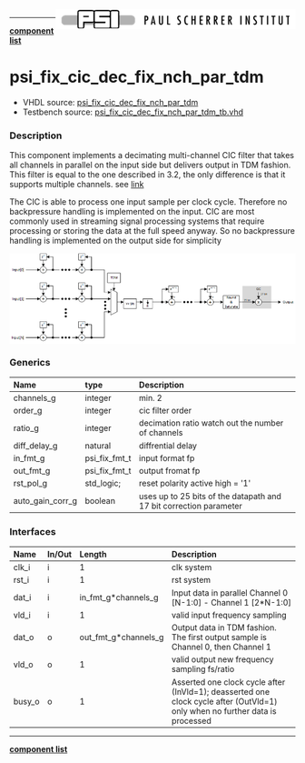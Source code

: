 <img align="right" src="psi_logo.png">

***

[**component list**](../README.md)

# psi_fix_cic_dec_fix_nch_par_tdm
 - VHDL source: [psi_fix_cic_dec_fix_nch_par_tdm](../../hdl/psi_fix_cic_dec_fix_nch_par_tdm.vhd)
 - Testbench source: [psi_fix_cic_dec_fix_nch_par_tdm_tb.vhd](../../testbench/psi_fix_cic_dec_fix_nch_par_tdm_tb/psi_fix_cic_dec_fix_nch_par_tdm_tb.vhd)

### Description

This component implements a decimating multi-channel CIC filter that takes all channels in parallel on the input side but delivers output in TDM fashion.
This filter is equal to the one described in 3.2, the only difference is that it supports multiple channels. see [link](psi_fix_cic_dec_fix_1ch.md)

The CIC is able to process one input sample per clock cycle. Therefore no backpressure handling is implemented on the input.
CIC are most commonly used in streaming signal processing systems that require processing or storing the data at the full speed anyway. So no backpressure handling is implemented on the output side for simplicity

<img align="center" src="psi_fix_cic_dec_fix_nch_par_tdm.png">


### Generics
| Name             | type          | Description                                                        |
|:-----------------|:--------------|:-------------------------------------------------------------------|
| channels_g       | integer       | min. 2                                                             |
| order_g          | integer       | cic filter order                                                   |
| ratio_g          | integer       | decimation ratio watch out the number of channels                  |
| diff_delay_g     | natural       | diffrential delay                                                  |
| in_fmt_g         | psi_fix_fmt_t | input format fp                                                    |
| out_fmt_g        | psi_fix_fmt_t | output fromat fp                                                   |
| rst_pol_g        | std_logic;    | reset polarity active high = '1'                                   |
| auto_gain_corr_g | boolean       | uses up to 25 bits of the datapath and 17 bit correction parameter |

### Interfaces
| Name   | In/Out   | Length     | Description                                  |
|:-------|:---------|:-----------|:---------------------------------------------|
| clk_i  | i        | 1          | clk system                                   |
| rst_i  | i        | 1          | rst system                                   |
| dat_i  | i        | in_fmt_g*channels_g   | Input data in parallel Channel 0 [N-1:0] - Channel 1 [2*N-1:0]                                  |
| vld_i  | i        | 1          | valid input frequency sampling               |
| dat_o  | o        | out_fmt_g*channels_g  | Output data in TDM fashion. The first output sample is Channel 0, then Channel 1     |
| vld_o  | o        | 1          | valid output new frequency sampling fs/ratio |
| busy_o | o        | 1          | Asserted one clock cycle after (InVld=1); deasserted one clock cycle after (OutVld=1) only when no further data is processed     |

---
[**component list**](../README.md)
